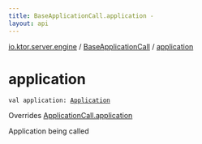 ```yaml
---
title: BaseApplicationCall.application - 
layout: api
---
```


<div class='api-docs-breadcrumbs'><a href="../index.html">io.ktor.server.engine</a> / <a href="index.html">BaseApplicationCall</a> / <a href="./application.html">application</a></div>

# application

<div class="signature"><code><span class="keyword">val </span><span class="identifier">application</span><span class="symbol">: </span><a href="../../io.ktor.application/-application/index.html"><span class="identifier">Application</span></a></code></div>

Overrides <a href="../../io.ktor.application/-application-call/application.html">ApplicationCall.application</a>

Application being called


